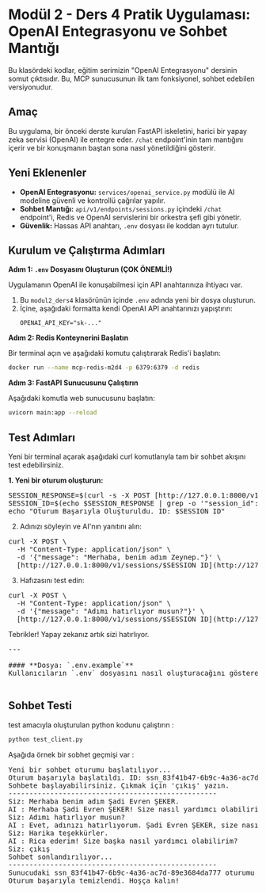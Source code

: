# Modül 2 - Ders 4 Pratik Uygulaması: OpenAI Entegrasyonu ve Sohbet Mantığı

Bu klasördeki kodlar, eğitim serimizin "OpenAI Entegrasyonu" dersinin somut çıktısıdır. Bu, MCP sunucusunun ilk tam fonksiyonel, sohbet edebilen versiyonudur.

## Amaç

Bu uygulama, bir önceki derste kurulan FastAPI iskeletini, harici bir yapay zeka servisi (OpenAI) ile entegre eder. `/chat` endpoint'inin tam mantığını içerir ve bir konuşmanın baştan sona nasıl yönetildiğini gösterir.

## Yeni Eklenenler

* **OpenAI Entegrasyonu:** `services/openai_service.py` modülü ile AI modeline güvenli ve kontrollü çağrılar yapılır.
* **Sohbet Mantığı:** `api/v1/endpoints/sessions.py` içindeki `/chat` endpoint'i, Redis ve OpenAI servislerini bir orkestra şefi gibi yönetir.
* **Güvenlik:** Hassas API anahtarı, `.env` dosyası ile koddan ayrı tutulur.

## Kurulum ve Çalıştırma Adımları

**Adım 1: `.env` Dosyasını Oluşturun (ÇOK ÖNEMLİ!)**

Uygulamanın OpenAI ile konuşabilmesi için API anahtarınıza ihtiyacı var.
1.  Bu `modul2_ders4` klasörünün içinde `.env` adında yeni bir dosya oluşturun.
2.  İçine, aşağıdaki formatta kendi OpenAI API anahtarınızı yapıştırın:
    ```
    OPENAI_API_KEY="sk-..."
    ```

**Adım 2: Redis Konteynerini Başlatın**

Bir terminal açın ve aşağıdaki komutu çalıştırarak Redis'i başlatın:
```bash
docker run --name mcp-redis-m2d4 -p 6379:6379 -d redis
```

**Adım 3: FastAPI Sunucusunu Çalıştırın**

Aşağıdaki komutla web sunucusunu başlatın:

```bash
uvicorn main:app --reload
```

## Test Adımları
Yeni bir terminal açarak aşağıdaki curl komutlarıyla tam bir sohbet akışını test edebilirsiniz.

**1. Yeni bir oturum oluşturun:**
<pre>
SESSION_RESPONSE=$(curl -s -X POST [http://127.0.0.1:8000/v1/sessions](http://127.0.0.1:8000/v1/sessions))
SESSION_ID=$(echo $SESSION_RESPONSE | grep -o '"session_id":"[^"]*' | cut -d'"' -f4)
echo "Oturum Başarıyla Oluşturuldu. ID: $SESSION_ID"
</pre>

2. Adınızı söyleyin ve AI'nın yanıtını alın:
<pre>
curl -X POST \
  -H "Content-Type: application/json" \
  -d '{"message": "Merhaba, benim adım Zeynep."}' \
  [http://127.0.0.1:8000/v1/sessions/$SESSION_ID](http://127.0.0.1:8000/v1/sessions/$SESSION_ID)
</pre>

3. Hafızasını test edin:
<pre>
curl -X POST \
  -H "Content-Type: application/json" \
  -d '{"message": "Adımı hatırlıyor musun?"}' \
  [http://127.0.0.1:8000/v1/sessions/$SESSION_ID](http://127.0.0.1:8000/v1/sessions/$SESSION_ID)
</pre>

Tebrikler! Yapay zekanız artık sizi hatırlıyor.
<pre>
---

#### **Dosya: `.env.example`**
Kullanıcıların `.env` dosyasını nasıl oluşturacağını gösteren örnek dosya.

</pre>

## Sohbet Testi 

test amacıyla oluşturulan python kodunu çalıştırın : 

```bash
python test_client.py
```

Aşağıda örnek bir sobhet geçmişi var : 
<pre>
Yeni bir sohbet oturumu başlatılıyor...
Oturum başarıyla başlatıldı. ID: ssn_83f41b47-6b9c-4a36-ac7d-89e3684da777
Sohbete başlayabilirsiniz. Çıkmak için 'çıkış' yazın.
--------------------------------------------------
Siz: Merhaba benim adım Şadi Evren ŞEKER.
AI : Merhaba Şadi Evren ŞEKER! Size nasıl yardımcı olabilirim?
Siz: Adımı hatırlıyor musun?
AI : Evet, adınızı hatırlıyorum. Şadi Evren ŞEKER, size nasıl yardımcı olabilirim?
Siz: Harika teşekkürler. 
AI : Rica ederim! Size başka nasıl yardımcı olabilirim?
Siz: çıkış  
Sohbet sonlandırılıyor...
--------------------------------------------------
Sunucudaki ssn_83f41b47-6b9c-4a36-ac7d-89e3684da777 oturumu temizleniyor...
Oturum başarıyla temizlendi. Hoşça kalın!
</pre>

